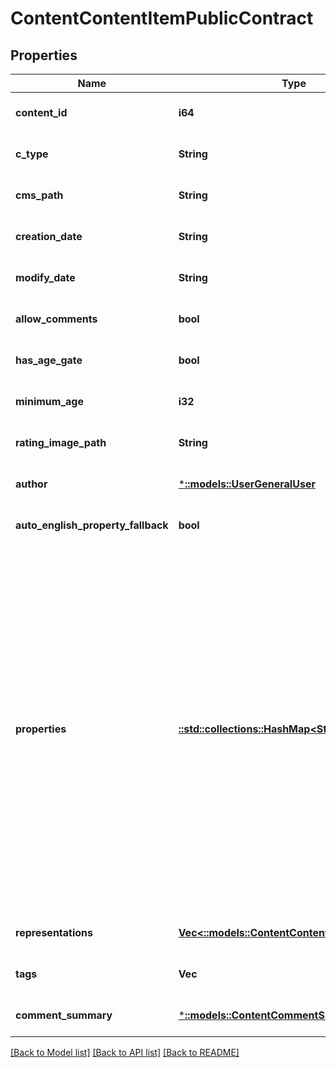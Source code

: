 # ContentContentItemPublicContract

## Properties
Name | Type | Description | Notes
------------ | ------------- | ------------- | -------------
**content_id** | **i64** |  | [optional] [default to null]
**c_type** | **String** |  | [optional] [default to null]
**cms_path** | **String** |  | [optional] [default to null]
**creation_date** | **String** |  | [optional] [default to null]
**modify_date** | **String** |  | [optional] [default to null]
**allow_comments** | **bool** |  | [optional] [default to null]
**has_age_gate** | **bool** |  | [optional] [default to null]
**minimum_age** | **i32** |  | [optional] [default to null]
**rating_image_path** | **String** |  | [optional] [default to null]
**author** | [***::models::UserGeneralUser**](User.GeneralUser.md) |  | [optional] [default to null]
**auto_english_property_fallback** | **bool** |  | [optional] [default to null]
**properties** | [**::std::collections::HashMap<String, Value>**](Value.md) | Firehose content is really a collection of metadata and \&quot;properties\&quot;, which are the potentially-but-not-strictly localizable data that comprises the meat of whatever content is being shown.  As Cole Porter would have crooned, \&quot;Anything Goes\&quot; with Firehose properties. They are most often strings, but they can theoretically be anything. They are JSON encoded, and could be JSON structures, simple strings, numbers etc... The Content Type of the item (cType) will describe the properties, and thus how they ought to be deserialized. | [optional] [default to null]
**representations** | [**Vec<::models::ContentContentRepresentation>**](Content.ContentRepresentation.md) |  | [optional] [default to null]
**tags** | **Vec<String>** | NOTE: Tags will always be lower case. | [optional] [default to null]
**comment_summary** | [***::models::ContentCommentSummary**](Content.CommentSummary.md) |  | [optional] [default to null]

[[Back to Model list]](../README.md#documentation-for-models) [[Back to API list]](../README.md#documentation-for-api-endpoints) [[Back to README]](../README.md)


